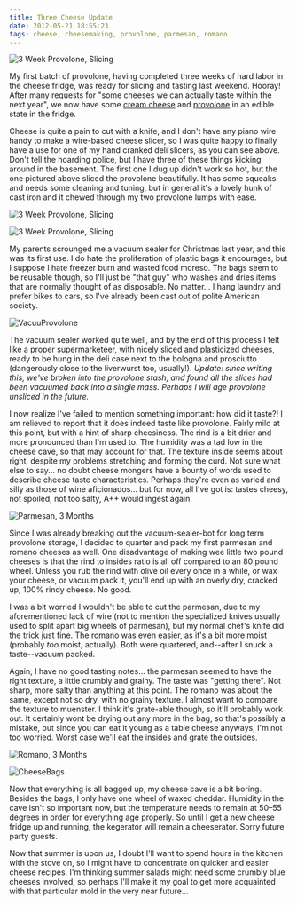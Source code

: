 ```yaml
---
title: Three Cheese Update
date: 2012-05-21 18:55:23
tags: cheese, cheesemaking, provolone, parmesan, romano
---
```


![3 Week Provolone, Slicing](/7005046138.jpg)

My first batch of provolone, having completed three weeks of hard labor in the cheese fridge, was ready for slicing and tasting last weekend. Hooray! After many requests for "some cheeses we can actually taste within the next year", we now have some [cream cheese] and [provolone] in an edible state in the fridge.

Cheese is quite a pain to cut with a knife, and I don't have any piano wire handy to make a wire-based cheese slicer, so I was quite happy to finally have a use for one of my hand cranked deli slicers, as you can see above. Don't tell the hoarding police, but I have three of these things kicking around in the basement. The first one I dug up didn't work so hot, but the one pictured above sliced the provolone beautifully. It has some squeaks and needs some cleaning and tuning, but in general it's a lovely hunk of cast iron and it chewed through my two provolone lumps with ease.

![3 Week Provolone, Slicing](/7151083301.jpg)

![3 Week Provolone, Slicing](/7005069936.jpg)

My parents scrounged me a vacuum sealer for Christmas last year, and this was its first use. I do hate the proliferation of plastic bags it encourages, but I suppose I hate freezer burn and wasted food moreso. The bags seem to be reusable though, so I'll just be "that guy" who washes and dries items that are normally thought of as disposable. No matter... I hang laundry and prefer bikes to cars, so I've already been cast out of polite American society.

![VacuuProvolone](/7005092840.jpg)

The vacuum sealer worked quite well, and by the end of this process I felt like a proper supermarketeer, with nicely sliced and plasticized cheeses, ready to be hung in the deli case next to the bologna and prosciutto (dangerously close to the liverwurst too, usually!). *Update: since writing this, we've broken into the provolone stash, and found all the slices had been vacuumed back into a single mass. Perhaps I will age provolone unsliced in the future.*

I now realize I've failed to mention something important: how did it taste?! I am relieved to report that it does indeed taste like provolone. Fairly mild at this point, but with a hint of sharp cheesiness. The rind is a bit drier and more pronounced than I'm used to. The humidity was a tad low in the cheese cave, so that may account for that. The texture inside seems about right, despite my problems stretching and forming the curd. Not sure what else to say... no doubt cheese mongers have a bounty of words used to describe cheese taste characteristics. Perhaps they're even as varied and silly as those of wine aficionados... but for now, all I've got is: tastes cheesy, not spoiled, not too salty, A++ would ingest again.

![Parmesan, 3 Months](/7005099026.jpg)

Since I was already breaking out the vacuum-sealer-bot for long term provolone storage, I decided to quarter and pack my first parmesan and romano cheeses as well. One disadvantage of making wee little two pound cheeses is that the rind to insides ratio is all off compared to an 80 pound wheel. Unless you rub the rind with olive oil every once in a while, or wax your cheese, or vacuum pack it, you'll end up with an overly dry, cracked up, 100% rindy cheese. No good.

I was a bit worried I wouldn't be able to cut the parmesan, due to my aforementioned lack of wire (not to mention the specialized knives usually used to split apart big wheels of parmesan), but my normal chef's knife did the trick just fine. The romano was even easier, as it's a bit more moist (probably *too* moist, actually). Both were quartered, and--after I snuck a taste--vacuum packed.

Again, I have no good tasting notes... the parmesan seemed to have the right texture, a little crumbly and grainy. The taste was "getting there". Not sharp, more salty than anything at this point. The romano was about the same, except not so dry, with no grainy texture. I almost want to compare the texture to muenster. I think it's grate-able though, so it'll probably work out. It certainly wont be drying out any more in the bag, so that's possibly a mistake, but since you can eat it young as a table cheese anyways, I'm not too worried. Worst case we'll eat the insides and grate the outsides.

![Romano, 3 Months](/7005123366.jpg)

![CheeseBags](/7151224621.jpg)

Now that everything is all bagged up, my cheese cave is a bit boring. Besides the bags, I only have one wheel of waxed cheddar. Humidity in the cave isn't so important now, but the temperature needs to remain at 50&ndash;55 degrees in order for everything age properly. So until I get a new cheese fridge up and running, the kegerator will remain a cheeserator. Sorry future party guests.

Now that summer is upon us, I doubt I'll want to spend hours in the kitchen with the stove on, so I might have to concentrate on quicker and easier cheese recipes. I'm thinking summer salads might need some crumbly blue cheeses involved, so perhaps I'll make it my goal to get more acquainted with that particular mold in the very near future...

[cream cheese]: http://boucheron.org/brian/2012/05/cream-cheesy-bagels
[provolone]: http://boucheron.org/brian/2012/04/fail-cheese

